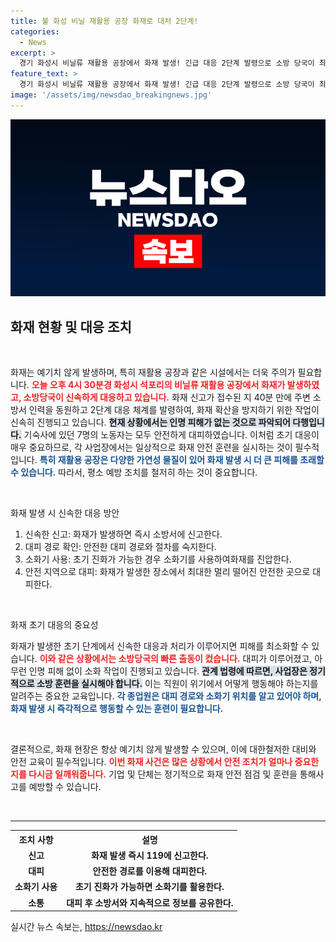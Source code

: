 ```yaml
---
title: 불 화성 비닐 재활용 공장 화재로 대처 2단계!
categories:
  - News
excerpt: >
  경기 화성시 비닐류 재활용 공장에서 화재 발생! 긴급 대응 2단계 발령으로 소방 당국이 최선을 다하고 있으며, 인명 피해는 없는 상황. 기숙사에 있던 7명 노동자 모두 대피 완료!
feature_text: >
  경기 화성시 비닐류 재활용 공장에서 화재 발생! 긴급 대응 2단계 발령으로 소방 당국이 최선을 다하고 있으며, 인명 피해는 없는 상황. 기숙사에 있던 7명 노동자 모두 대피 완료!
image: '/assets/img/newsdao_breakingnews.jpg'
---
```


<p><img src="/assets/img/newsdao_breakingnews.jpg" alt="cryptoinkorea 속보" /></p>

<h2 data-ke-size="size26">화재 현황 및 대응 조치</h2>

<p data-ke-size="size16">&nbsp;</p>

<p>화재는 예기치 않게 발생하며, 특히 재활용 공장과 같은 시설에서는 더욱 주의가 필요합니다. <b><span style="color: #ee2323;">오늘 오후 4시 30분경 화성시 석포리의 비닐류 재활용 공장에서 화재가 발생하였고, 소방당국이 신속하게 대응하고 있습니다.</span></b> 화재 신고가 접수된 지 40분 만에 주변 소방서 인력을 동원하고 2단계 대응 체계를 발령하여, 화재 확산을 방지하기 위한 작업이 신속히 진행되고 있습니다. <b><span style="background-color: #21538527;">현재 상황에서는 인명 피해가 없는 것으로 파악되어 다행입니다.</span></b> 기숙사에 있던 7명의 노동자는 모두 안전하게 대피하였습니다. 이처럼 초기 대응이 매우 중요하므로, 각 사업장에서는 일상적으로 화재 안전 훈련을 실시하는 것이 필수적입니다. <b><span style="color: #1a5490;">특히 재활용 공장은 다양한 가연성 물질이 있어 화재 발생 시 더 큰 피해를 초래할 수 있습니다.</span></b> 따라서, 평소 예방 조치를 철저히 하는 것이 중요합니다. </p>

<p data-ke-size="size16">&nbsp;</p>

<p>화재 발생 시 신속한 대응 방안</p>

<ol>
<li>신속한 신고: 화재가 발생하면 즉시 소방서에 신고한다.</li>
<li>대피 경로 확인: 안전한 대피 경로와 절차를 숙지한다.</li>
<li>소화기 사용: 초기 진화가 가능한 경우 소화기를 사용하여화재를 진압한다.</li>
<li>안전 지역으로 대피: 화재가 발생한 장소에서 최대한 멀리 떨어진 안전한 곳으로 대피한다.</li>
</ol>

<p data-ke-size="size16">&nbsp;</p>

<p>화재 초기 대응의 중요성</p>

<p>화재가 발생한 초기 단계에서 신속한 대응과 처리가 이루어지면 피해를 최소화할 수 있습니다. <b><span style="color: #ee2323;">이와 같은 상황에서는 소방당국의 빠른 출동이 컸습니다.</span></b> 대피가 이루어졌고, 아무런 인명 피해 없이 소화 작업이 진행되고 있습니다. <b><span style="background-color: #21538527;">관계 법령에 따르면, 사업장은 정기적으로 소방 훈련을 실시해야 합니다.</span></b> 이는 직원이 위기에서 어떻게 행동해야 하는지를 알려주는 중요한 교육입니다. <b><span style="color: #1a5490;">각 종업원은 대피 경로와 소화기 위치를 알고 있어야 하며, 화재 발생 시 즉각적으로 행동할 수 있는 훈련이 필요합니다.</span></b> </p>

<p data-ke-size="size16">&nbsp;</p>

<p>결론적으로, 화재 현장은 항상 예기치 않게 발생할 수 있으며, 이에 대한철저한 대비와 안전 교육이 필수적입니다. <b><span style="color: #ee2323;">이번 화재 사건은 많은 상황에서 안전 조치가 얼마나 중요한지를 다시금 일깨워줍니다.</span></b> 기업 및 단체는 정기적으로 화재 안전 점검 및 훈련을 통해사고를 예방할 수 있습니다.</p>

<p data-ke-size="size16">&nbsp;</p> 

<hr/>

<table style="width:100%">
  <tr>
    <th style="text-align: center;"><b>조치 사항</b></th>
    <th style="text-align: center;"><b>설명</b></th>
  </tr>
  <tr>
    <td style="text-align: center; height: 17px;"><b>신고</b></td>
    <td style="text-align: center; height: 17px;"><b>화재 발생 즉시 119에 신고한다.</b></td>
  </tr>
  <tr>
    <td style="text-align: center; height: 17px;"><b>대피</b></td>
    <td style="text-align: center; height: 17px;"><b>안전한 경로를 이용해 대피한다.</b></td>
  </tr>
  <tr>
    <td style="text-align: center; height: 17px;"><b>소화기 사용</b></td>
    <td style="text-align: center; height: 17px;"><b>초기 진화가 가능하면 소화기를 활용한다.</b></td>
  </tr>
  <tr>
    <td style="text-align: center; height: 17px;"><b>소통</b></td>
    <td style="text-align: center; height: 17px;"><b>대피 후 소방서와 지속적으로 정보를 공유한다.</b></td>
  </tr>
</table>
실시간 뉴스 속보는, <a href="https://newsdao.kr" rel="dofollow">https://newsdao.kr</a>



